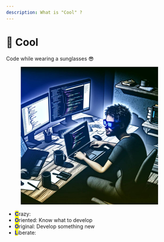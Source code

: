 ```yaml
---
description: What is "Cool" ?
---
```


# 🧊 Cool

Code while wearing a sunglasses 😎&#x20;

<div align="left">

<figure><img src="../.gitbook/assets/image.png" alt="" width="375"><figcaption><p> </p></figcaption></figure>

</div>

* <mark style="color:blue;">**C**</mark>razy:&#x20;
* <mark style="color:blue;">**O**</mark>riented: Know what to develop
* <mark style="color:blue;">**O**</mark>riginal: Develop something new
* <mark style="color:blue;">**L**</mark>iberate:&#x20;

